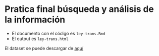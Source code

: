 # Pratica final búsqueda y análisis de la información

- El documento con el código es `ley-trans.Rmd`
- El output es `ley-trans.html`

El dataset se puede descargar de [aquí](https://www.kaggle.com/datasets/hectorfr1984/spanish-trans-law-twitter-dataset)
